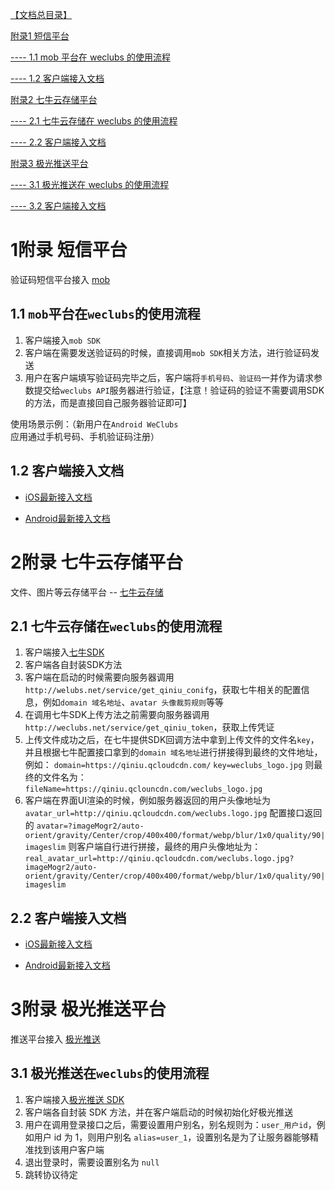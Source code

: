 [【文档总目录】]()

[附录1 短信平台](#1)

[---- 1.1 mob 平台在 weclubs 的使用流程](#1-1-mob-weclubs)

[---- 1.2 客户端接入文档](#1-2)

[附录2 七牛云存储平台](#2)

[---- 2.1 七牛云存储在 weclubs 的使用流程](#2-1-weclubs)

[---- 2.2 客户端接入文档](#2-2)

[附录3 极光推送平台](#3)

[---- 3.1 极光推送在 weclubs 的使用流程](#3-1-weclubs)

[---- 3.2 客户端接入文档](#3-2)


# 1附录 短信平台

验证码短信平台接入 [mob](http://www.mob.com/)

## 1.1 `mob`平台在`weclubs`的使用流程


1. 客户端接入`mob SDK`
2. 客户端在需要发送验证码的时候，直接调用`mob SDK`相关方法，进行验证码发送
3. 用户在客户端填写验证码完毕之后，客户端将`手机号码`、`验证码`一并作为请求参数提交给`weclubs API`服务器进行验证，【注意！验证码的验证不需要调用SDK的方法，而是直接回自己服务器验证即可】

使用场景示例：（新用户在`Android WeClubs`应用通过手机号码、手机验证码注册）


## 1.2 客户端接入文档

* [iOS最新接入文档](http://wiki.mob.com/iOS%E7%9F%AD%E4%BF%A1SDK%E9%9B%86%E6%88%90%E6%96%87%E6%A1%A3/)

* [Android最新接入文档](http://wiki.mob.com/android-%E7%9F%AD%E4%BF%A1sdk%E9%9B%86%E6%88%90%E6%96%87%E6%A1%A3/)


# 2附录 七牛云存储平台

文件、图片等云存储平台 -- [七牛云存储](https://www.qiniu.com/)

## 2.1 七牛云存储在`weclubs`的使用流程

1. 客户端接入[七牛SDK](https://developer.qiniu.com/sdk#official-sdk)
2. 客户端各自封装SDK方法
3. 客户端在启动的时候需要向服务器调用`http://welubs.net/service/get_qiniu_conifg`，获取七牛相关的配置信息，例如`domain 域名地址`、`avatar 头像裁剪规则`等等
3. 在调用七牛SDK上传方法之前需要向服务器调用`http://weclubs.net/service/get_qiniu_token`，获取上传凭证
4. 上传文件成功之后，在七牛提供SDK回调方法中拿到上传文件的文件名`key`，并且根据七牛配置接口拿到的`domain 域名地址`进行拼接得到最终的文件地址，
例如：
`domain=https://qiniu.qcloudcdn.com/`
`key=weclubs_logo.jpg`
则最终的文件名为：
`fileName=https://qiniu.qclouncdn.com/weclubs_logo.jpg`
5. 客户端在界面UI渲染的时候，例如服务器返回的用户头像地址为
`avatar_url=http://qiniu.qcloudcdn.com/weclubs.logo.jpg`
配置接口返回的
`avatar=?imageMogr2/auto-orient/gravity/Center/crop/400x400/format/webp/blur/1x0/quality/90|imageslim`
则客户端自行进行拼接，最终的用户头像地址为：
`real_avatar_url=http://qiniu.qcloudcdn.com/weclubs.logo.jpg?imageMogr2/auto-orient/gravity/Center/crop/400x400/format/webp/blur/1x0/quality/90|imageslim`

## 2.2 客户端接入文档

* [iOS最新接入文档](https://developer.qiniu.com/kodo/sdk/1240/objc)

* [Android最新接入文档](https://developer.qiniu.com/kodo/sdk/1236/android)

# 3附录 极光推送平台

推送平台接入 [极光推送](https://www.jiguang.cn/)

## 3.1 极光推送在`weclubs`的使用流程

1. 客户端接入[极光推送 SDK](https://docs.jiguang.cn/jpush/guideline/intro/)
2. 客户端各自封装 SDK 方法，并在客户端启动的时候初始化好极光推送
3. 用户在调用登录接口之后，需要设置用户别名，别名规则为：`user_用户id`，例如用户 id 为 1，则用户别名 `alias=user_1`，设置别名是为了让服务器能够精准找到该用户客户端
4. 退出登录时，需要设置别名为 `null`
5. 跳转协议待定
